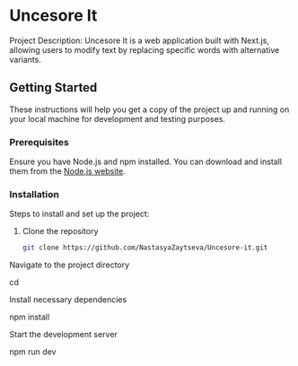 # Uncesore It

Project Description:
Uncesore It is a web application built with Next.js, allowing users to modify text by replacing specific words with alternative variants.

## Getting Started

These instructions will help you get a copy of the project up and running on your local machine for development and testing purposes.

### Prerequisites

Ensure you have Node.js and npm installed. You can download and install them from the [Node.js website](https://nodejs.org/).

### Installation

Steps to install and set up the project:

1. Clone the repository
   ```bash
   git clone https://github.com/NastasyaZaytseva/Uncesore-it.git
Navigate to the project directory

cd 


Install necessary dependencies

npm install

Start the development server


npm run dev
